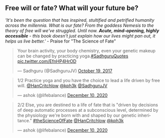 <!-- title: Your Future and Yoga -->

## Free will or fate? What will your future be?

_'It's been the question that has inspired, stultified and petrified humanity across the millennia. What is our fate? From the goddess Nemesis to the theory of free will we've struggled. Until now. **Acute, mind-opening, highly accessible** - this book doesn't just explain how our lives might pan out, it helps us live better.'_
	- Praise for "The Science of Fate"


<blockquote class="twitter-tweet"><p lang="en" dir="ltr">Your brain activity, your body chemistry, even your genetic makeup can be changed by practicing yoga.<a href="https://twitter.com/hashtag/SadhguruQuotes?src=hash&amp;ref_src=twsrc%5Etfw">#SadhguruQuotes</a> <a href="https://t.co/EfnHP4HrOD">pic.twitter.com/EfnHP4HrOD</a></p>&mdash; Sadhguru (@SadhguruJV) <a href="https://twitter.com/SadhguruJV/status/920843219809783808?ref_src=twsrc%5Etfw">October 19, 2017</a></blockquote> <script async src="https://platform.twitter.com/widgets.js" charset="utf-8"></script>

<blockquote class="twitter-tweet"><p lang="en" dir="ltr">1/2 Practice yoga and you have the choice to lead a life driven by free will. <a href="https://twitter.com/HanCritchlow?ref_src=twsrc%5Etfw">@HanCritchlow</a> <a href="https://twitter.com/kph3k?ref_src=twsrc%5Etfw">@kph3k</a> <a href="https://twitter.com/SadhguruJV?ref_src=twsrc%5Etfw">@SadhguruJV</a></p>&mdash; ashok (@lifebalance) <a href="https://twitter.com/lifebalance/status/1337113176387645440?ref_src=twsrc%5Etfw">December 10, 2020</a></blockquote> <script async src="https://platform.twitter.com/widgets.js" charset="utf-8"></script>


<blockquote class="twitter-tweet"><p lang="en" dir="ltr">2/2 Else, you are destined to a life of fate that is &quot;driven by decisions of deep automatic processes at a subconscious level, determined by the physiology we&#39;re born with and shaped by our genetic inheritance.&quot; <a href="https://twitter.com/hashtag/theScienceOfFate?src=hash&amp;ref_src=twsrc%5Etfw">#theScienceOfFate</a> <a href="https://twitter.com/HanCritchlow?ref_src=twsrc%5Etfw">@HanCritchlow</a> <a href="https://twitter.com/kph3k?ref_src=twsrc%5Etfw">@kph3k</a></p>&mdash; ashok (@lifebalance) <a href="https://twitter.com/lifebalance/status/1337113754572521473?ref_src=twsrc%5Etfw">December 10, 2020</a></blockquote> <script async src="https://platform.twitter.com/widgets.js" charset="utf-8"></script>
